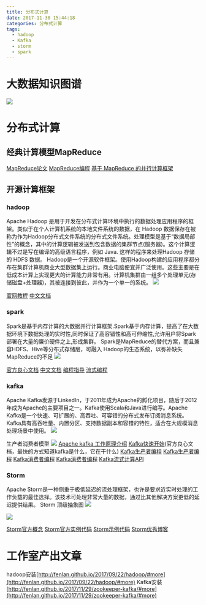```yaml
---
title: 分布式计算
date: 2017-11-30 15:44:18
categories: 分布式计算
tags:
  - hadoop
  - Kafka
  - storm
  - spark
---
```


# 大数据知识图谱
![](http://angelof7.github.io/album/bigdata.gif)

<!--more-->
# 分布式计算

## 经典计算模型MapReduce
[MapReduce论文](https://static.googleusercontent.com/media/research.google.com/en//archive/mapreduce-osdi04.pdf)
[MapReduce编程](http://hadoop.apache.org/docs/r2.8.2/hadoop-mapreduce-client/hadoop-mapreduce-client-core/MapReduceTutorial.html)
[基于 MapReduce 的并行计算框架](https://www.ibm.com/developerworks/cn/analytics/library/ba-1507-mapreducefiveframes/index.html)

## 开源计算框架

### hadoop
Apache Hadoop 是用于开发在分布式计算环境中执行的数据处理应用程序的框架。类似于在个人计算机系统的本地文件系统的数据，在 Hadoop 数据保存在被称为作为Hadoop分布式文件系统的分布式文件系统。处理模型是基于“数据局部性”的概念，其中的计算逻辑被发送到包含数据的集群节点(服务器)。这个计算逻辑不过是写在编译的高级语言程序，例如 Java. 这样的程序来处理Hadoop 存储 的 HDFS 数据。
Hadoop是一个开源软件框架。使用Hadoop构建的应用程序都分布在集群计算机商业大型数据集上运行。商业电脑便宜并广泛使用。这些主要是在低成本计算上实现更大的计算能力非常有用。计算机集群由一组多个处理单元(存储磁盘+处理器)，其被连接到彼此，并作为一个单一的系统。
![](http://cdn.guru99.com/images/Big_Data/061114_0803_LearnHadoop4.png)

[官网教程](http://hadoop.apache.org/docs/r2.8.2/)
[中文文档](https://hadoop.apache.org/docs/r1.0.4/cn/quickstart.html)

### spark
Spark是基于内存计算的大数据并行计算框架.Spark基于内存计算，提高了在大数据环境下数据处理的实时性,同时保证了高容错性和高可伸缩性,允许用户将Spark部署在大量的廉价硬件之上,形成集群。
Spark是MapReduce的替代方案，而且兼容HDFS、Hive等分布式存储层，可融入
Hadoop的生态系统，以弥补缺失MapReduce的不足
![](http://upload-images.jianshu.io/upload_images/3661808-6dcd3a79aba8bbd7.png?imageMogr2/auto-orient/strip%7CimageView2/2/w/1240)

[官方良心文档](https://spark.apache.org/docs/latest/quick-start.html)
[中文文档](http://spark.apachecn.org/docs/cn/2.2.0/quick-start.html)
[编程指导](https://spark.apache.org/docs/latest/rdd-programming-guide.html)
[流式编程](https://spark.apache.org/docs/latest/streaming-programming-guide.html)

### kafka
Apache Kafka发源于LinkedIn，于2011年成为Apache的孵化项目，随后于2012年成为Apache的主要项目之一。Kafka使用Scala和Java进行编写。Apache Kafka是一个快速、可扩展的、高吞吐、可容错的分布式发布订阅消息系统。Kafka具有高吞吐量、内置分区、支持数据副本和容错的特性，适合在大规模消息处理场景中使用。
![](http://images.cnblogs.com/cnblogs_com/BYRans/761498/o_kfkArchi.png)

生产者消费者模型
![](https://kafka.apache.org/10/images/kafka-apis.png)
[Apache kafka 工作原理介绍](https://www.ibm.com/developerworks/cn/opensource/os-cn-kafka/index.html)
[Kafka快速开始](https://kafka.apache.org/documentation/#quickstart)(官方良心文档，最快的方式知道kafka是什么，它在干什么)
[Kafka生产者编程](https://kafka.apache.org/0110/javadoc/org/apache/kafka/clients/producer/KafkaProducer.html)
[Kafka生产者编程](https://github.com/bkimminich/apache-kafka-book-examples/blob/master/src/test/kafka/SimpleProducer.java)
[Kafka消费者编程](https://kafka.apache.org/0110/javadoc/index.html?org/apache/kafka/clients/consumer/KafkaConsumer.html)
[Kafka消费者编程](https://github.com/bkimminich/apache-kafka-book-examples/blob/master/src/test/kafka/consumer/SimpleHLConsumer.java)
[Kafka流式计算API](https://kafka.apache.org/documentation/streams/)

### Storm
Apache Storm是一种侧重于极低延迟的流处理框架，也许是要求近实时处理的工作负载的最佳选择。该技术可处理非常大量的数据，通过比其他解决方案更低的延迟提供结果。
Storm 顶级抽象图
![](http://storm.apache.org/images/storm-flow.png)

![](http://7xir15.com1.z0.glb.clouddn.com/storm%E7%BB%84%E4%BB%B6.PNG)

[Storm官方概念](http://storm.apache.org/releases/1.1.1/Concepts.html)
[Storm官方实例代码](https://github.com/apache/storm/tree/master/examples/storm-starter)
[Storm示例代码](https://github.com/fenlan/storm-test/tree/master/src/main/java)
[Storm优秀博客](https://ieevee.com/tech/2015/05/11/storm-intro.html)

# 工作室产出文章
hadoop安装[http://fenlan.github.io/2017/09/22/hadoop/#more](http://fenlan.github.io/2017/09/22/hadoop/#more)
Kafka安装[http://fenlan.github.io/2017/11/29/zookeeper-kafka/#more](http://fenlan.github.io/2017/11/29/zookeeper-kafka/#more)